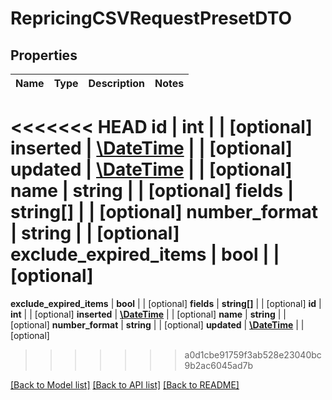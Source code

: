 # RepricingCSVRequestPresetDTO

## Properties
Name | Type | Description | Notes
------------ | ------------- | ------------- | -------------
<<<<<<< HEAD
**id** | **int** |  | [optional] 
**inserted** | [**\DateTime**](\DateTime.md) |  | [optional] 
**updated** | [**\DateTime**](\DateTime.md) |  | [optional] 
**name** | **string** |  | [optional] 
**fields** | **string[]** |  | [optional] 
**number_format** | **string** |  | [optional] 
**exclude_expired_items** | **bool** |  | [optional] 
=======
**exclude_expired_items** | **bool** |  | [optional] 
**fields** | **string[]** |  | [optional] 
**id** | **int** |  | [optional] 
**inserted** | [**\DateTime**](\DateTime.md) |  | [optional] 
**name** | **string** |  | [optional] 
**number_format** | **string** |  | [optional] 
**updated** | [**\DateTime**](\DateTime.md) |  | [optional] 
>>>>>>> a0d1cbe91759f3ab528e23040bc9b2ac6045ad7b

[[Back to Model list]](../README.md#documentation-for-models) [[Back to API list]](../README.md#documentation-for-api-endpoints) [[Back to README]](../README.md)


